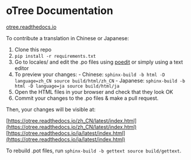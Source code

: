# oTree Documentation

[otree.readthedocs.io](http://otree.readthedocs.io/)

To contribute a translation in Chinese or Japanese:

1.   Clone this repo
1.   `pip install -r requirements.txt`
1.   Go to locales/ and edit the .po files using [poedit](http://poedit.net) or simply using a text editor
1.   To preview your changes:
    - Chinese: `sphinx-build -b html -D language=zh_CN source build/html/zh_CN`
    - Japanese: `sphinx-build -b html -D language=ja source build/html/ja`
1.   Open the HTML files in your browser and check that they look OK
1.   Commit your changes to the .po files & make a pull request.

Then, your changes will be visible at:

[https://otree.readthedocs.io/zh_CN/latest/index.html](https://otree.readthedocs.io/zh_CN/latest/index.html)
[https://otree.readthedocs.io/ja/latest/index.html](https://otree.readthedocs.io/ja/latest/index.html)

To rebuild .pot files, run `sphinx-build -b gettext source build/gettext`.